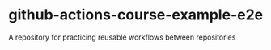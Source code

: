 # github-actions-course-example-e2e
A repository for practicing reusable workflows between repositories

